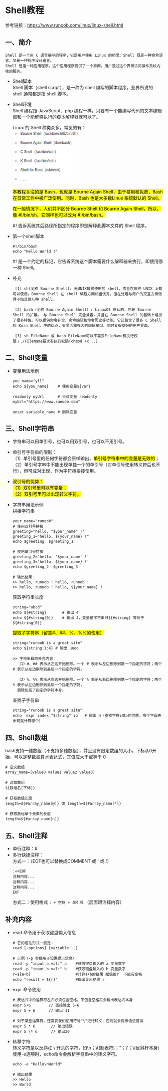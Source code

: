 # Shell教程
参考链接：https://www.runoob.com/linux/linux-shell.html

## 一、简介
```
Shell 是一个用 C 语言编写的程序，它是用户使用 Linux 的桥梁。Shell 既是一种命令语言，又是一种程序设计语言。  
Shell 是指一种应用程序，这个应用程序提供了一个界面，用户通过这个界面访问操作系统内核的服务。
```
- Shell脚本  
Shell 脚本（shell script），是一种为 shell 编写的脚本程序。业界所说的 shell 通常都是指 shell 脚本。
- Shell环境  
Shell 编程跟 JavaScript、php 编程一样，只要有一个能编写代码的文本编辑器和一个能解释执行的脚本解释器就可以了。

  Linux 的 Shell 种类众多，常见的有：  
  ![Alt text](./imgs/image.png)

    <mark>本教程关注的是 Bash，也就是 Bourne Again Shell，由于易用和免费，Bash 在日常工作中被广泛使用。同时，Bash 也是大多数Linux 系统默认的 Shell。</mark>

    <mark>在一般情况下，人们并不区分 Bourne Shell 和 Bourne Again Shell，所以，像 #!/bin/sh，它同样也可以改为 #!/bin/bash。</mark>

    #! 告诉系统其后路径所指定的程序即是解释此脚本文件的 Shell 程序。
- 第一个shell脚本
    ```
    #!/bin/bash
    echo "Hello World !"
    ```
    #! 是一个约定的标记，它告诉系统这个脚本需要什么解释器来执行，即使用哪一种 Shell。
- 补充
   ```
    [1] sh(全称 Bourne Shell): 是UNIX最初使用的 shell，而且在每种 UNIX 上都可以使用。Bourne Shell 在 shell 编程方面相当优秀，但在处理与用户的交互方面做得不如其他几种 shell。

    [2] bash（全称 Bourne Again Shell）: LinuxOS 默认的，它是 Bourne Shell 的扩展。 与 Bourne Shell 完全兼容，并且在 Bourne Shell 的基础上增加了很多特性。可以提供命令补全，命令编辑和命令历史等功能。它还包含了很多 C Shell 和 Korn Shell 中的优点，有灵活和强大的编辑接口，同时又很友好的用户界面。

    [3] sh FileName 或 bash FileName可以不需要FileName有执行权限；./FileName要求有执行权限(chmod +x ..)
   ```

## 二、Shell变量
- 变量用法示例
  ```
  you_name="yll"
  echo ${you_name}    # 使用变量${var}

  readonly myUrl      # 只读变量 readonly
  myUrl="https://www.runoob.com"

  unset variable_name # 删除变量
  ```

## 三、Shell字符串  
- 字符串可以用单引号，也可以用双引号，也可以不用引号。
- 单引号字符串的限制：  
  （1）单引号里的任何字符都会原样输出，<mark>单引号字符串中的变量是无效的</mark>；  
  （2）单引号字串中不能出现单独一个的单引号（对单引号使用转义符后也不行），但可成对出现，作为字符串拼接使用。
- <mark>双引号的优势：  
  （1）双引号里可以有变量；  
  （2）双引号里可以出现转义字符。</mark>
  
- 字符串用法示例  
  拼接字符串
  ```
  your_name="runoob"
  # 使用双引号拼接
  greeting="hello, "$your_name" !"
  greeting_1="hello, ${your_name} !"
  echo $greeting  $greeting_1

  # 使用单引号拼接
  greeting_2='hello, '$your_name' !'
  greeting_3='hello, ${your_name} !'
  echo $greeting_2  $greeting_3

  # 输出结果：
  >> hello, runoob ! hello, runoob !
  >> hello, runoob ! hello, ${your_name} !
  ```

  获取字符串长度
  ```
  string="abcd"
  echo ${#string}       # 输出 4
  echo ${#string[0]}    # 输出 4，变量是字符串时${#string} 等价于 ${#string[0]}
  ```

  <mark>提取子字符串（留意#、##、%、%%的使用）</mark>
  ```
  string="runoob is a great site"
  echo ${string:1:4} # 输出 unoo

  >> 字符串截取补充内容：
    （1）#、## 表示从左边开始删除。一个 # 表示从左边删除到第一个指定的字符；两个 # 表示从左边删除到最后一个指定的字符。

    （2）%、%% 表示从右边开始删除。一个 % 表示从右边删除到第一个指定的字符；两个 % 表示从左边删除到最后一个指定的字符。
    删除包括了指定的字符本身。
  ```

  查找子字符串
  ```
  string="runoob is a great site"
  echo `expr index "$string" io`  # 输出 4（查找字符i或o的位置，哪个字母先出现就计算哪个）
  ```

## 四、Shell数组
bash支持一维数组（不支持多维数组），并且没有限定数组的大小。下标从0开始，可以是整数或算术表达式，其值应大于或等于 0
```
# 定义数组
array_name=(value0 value1 value2 value3)

# 读取数组
${数组名[下标]}

# 获取数组长度
length=${#array_name[@]} 或 length=${#array_name[*]}

# 获取数组单个元素的长度
length=${#array_name[n]}
```

## 五、Shell注释
- 单行注释：#
- 多行快捷注释：  
  方式一：（EOF也可以替换成COMMENT 或 ' 或 !）  
    ```
    :<<EOF
    注释内容...
    注释内容...
    注释内容...
    EOF
    ```
  方式二：使用格式 `: + 空格 + 单引号` （后面跟注释内容）

## 补充内容
- read 命令用于获取键盘输入信息  
    ```
    # 它的语法形式一般是：
    read [-options] [variable...]

    # 示例（-p 参数用于设置提示信息）
    read -p "input a val:" a    #获取键盘输入的 a 变量数字
    read -p "input b val:" b    #获取键盘输入的 b 变量数字
    r=$[a+b]                    #计算a+b的结果 赋值给r  不能有空格
    echo "result = ${r}"        #输出显示结果 r
    ```
- expr 命令使用
    ```
    # 表达式中的运算符左右必须包含空格，不包含空格将会输出表达式本身
    expr 5+6        // 直接输出 5+6
    expr 5 + 6      // 输出 11

    # 对于某些运算符，还需要我们使用符号"\"进行转义，否则就会提示语法错误
    expr 5 * 6       // 输出错误
    expr 5 \* 6      // 输出30
    ```
- 转移字符  
    转义字符是以反斜杠 \ 开头的字符，如\n；\t(制表符)；\"；\’；\\(反斜杆本身)  
    使用-e选项时，echo命令会解析字符串中的转义字符。
  ```
  echo -e "Hello\nWorld"

  # 输出结果
  >> Hello
  >> World
  ```
  